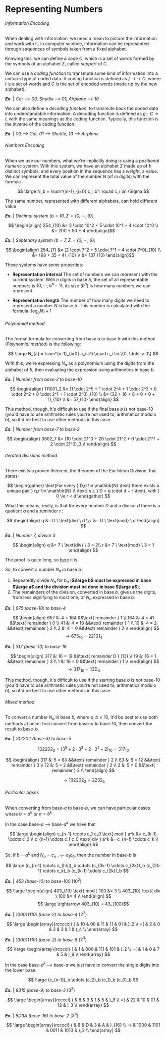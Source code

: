# Representing Numbers

###### Information Encoding

When dealing with information, we need a mean to picture the information and work with it. In computer science, information can be represented through sequences of symbols taken from a fixed alphabet.

Knowing this, we can define a *code* $C$, which is a set of words formed by the symbols of an alphabet $\Sigma$, called *support* of $C$.

We can use a *coding function* to transmute some kind of information into a uniform type of coded data.
A coding function is defined as $f : I \rightarrow C$, where $I$ is a set of words and $C$ is the set of encoded words (made up by the new alphabet).

***Ex.*** | *Car --> 00, Shuttle --> 01, Airplane --> 10*

We can also define a *decoding function*, to transmute back the coded data into understandable information.
A decoding function is defined as $g : C \rightarrow I$, with the same meanings as the coding function. Typically, this function is the inverse of the coding function.

***Ex.*** | *00 --> Car, 01 --> Shuttle, 10 --> Airplane*


###### Numbers Encoding

When we use our numbers, what we're implicitly doing is using a *positional numeric system*. With this system, we have an alphabet $\Sigma$ made up of $b$ distinct symbols, and every position in the sequence has a *weight*, a value. We can represent the total value of the number $N$ (of $m$ digits) with the formula

$$ \large N_b = \sum^{m-1}_{i=0} c_i b^i \quad c_i \in \Sigma $$

The same number, represented with different alphabets, can hold different value

***Ex.*** | *Decimal system ($b = 10,\, \Sigma = \{0,\cdots,9\}$)*

$$ \begin{align}
254_{10} &= 2 \cdot 10^2 + 5 \cdot 10^1 + 4 \cdot 10^0 \\
&= 200 + 50 + 4
\end{align}$$

***Ex.*** | *Septenary system ($b = 7,\, \Sigma = \{0,\cdots,6\}$)*

$$ \begin{align}
254_{7} &= (2 \cdot 7^2 + 5 \cdot 7^1 + 4 \cdot 7^0)_{10} \\
&= (98 + 35 + 4)_{10} \\
&= 137_{10}
\end{align}$$

These systems have some properties:

- **Representation interval**
The set of numbers we can represent with the current system. With $n$ digits in base $b$, the set of all representable numbers is $\{0,\cdots,b^n-1\}$, its size ($b^n$) is how many numbers we can represent.

- **Representation length**
The number of how many digits we need to represent a number $N$ in base $b$. This number is calculated with the formula $\lfloor{ \log_b N }\rfloor + 1$


###### Polynomial method

The formal formula for converting from base $a$ to base $b$ with this method (*Polynomial method*) is the following:

$$ \large N_{a} = \sum^{n-1}_{i=0} c_i a^i \quad c_i \in \{0, \dots, a-1\} $$

With this, we're expressing $N_a$ as a polynomium using the digits from the alphabet of $b$, then evaluating the expression using arithmetics in base $b$.

***Ex.*** | *Number from base-2 to base-10*

$$ \begin{align}
111001_2 &= (1 \cdot 2^5 + 1 \cdot 2^4 + 1 \cdot 2^3 + 0 \cdot 2^2 + 0 \cdot 2^1 + 1 \cdot 2^0)_{10} \\
&= (32 + 16 + 8 + 0 + 0 + 1)_{10} \\
&= 57_{10}
\end{align} $$

This method, though, it's difficult to use if the final base $b$ is not base-10 (you'd have to use arithmetic rules you're not used to, arithmetics modulo $b$), so it'd be best to use other methods in this case.

***Ex.*** | *Number from base-7 to base-2*

$$ \begin{align}
3602_7 &= (10 \cdot 21^3 + 20 \cdot 21^2 + 0 \cdot 21^1 + 2 \cdot 21^0)_3 \\
\end{align} $$


###### Iterated divisions method

There exists a proven theorem, the theorem of the Euclidean Division, that states:

$$ \begin{gather}
\text{For every } D,d \in \mathbb{N}
\text{ there exists a unique pair } q,r \in \mathbb{N} \\
\text{ s.t. } D = q \cdot d + r
\text{, with } 0 \le r < d
\end{gather} $$

What this means, really, is that for every number $D$ and a divisor $d$ there is a quotient $q$ and a reminder $r$ :

$$ \begin{align}
q &= D \ \text{div} \ d \\
r &= D \ \text{mod} \ d
\end{align} $$

***Ex.*** | *Number 7, divisor 3*

$$ \begin{align}
q &= 7 \ \text{div} \ 3 = 2\\
r &= 7 \ \text{mod} \ 3 = 1
\end{align} $$

The proof is quite long, so [here](Iterated%20division%20proof.md) it is.

So, to convert a number $N_a$ in base $b$ :
1. Repeatedly divide $N_a$ for $b_a$ (**$\large b$ must be expressed in base $\large a$ and the division must be done in base $\large a$**);
2. The remainders of the division, converted in base $b$, give us the digits, from less signifying to most one, of  $N_a$ expressed in base $b$.

***Ex.*** | *675 (base-10) to base-4*

$$ \begin{align}
657 &: 4 = 164 &&\text{ remainder } 1 \\
164 &: 4 = 41  &&\text{ remainder } 0 \\
 41 &: 4 = 10  &&\text{ remainder } 1 \\
 10 &: 4 = 2   &&\text{ remainder } 2 \\
  2 &: 4 = 0   &&\text{ remainder } 2 \\
\end{align} $$
$$ \rightarrow 675_{10} = 22101_4 $$

***Ex.*** | *317 (base-10) to base-16*

$$ \begin{align}
317 &: 16 = 19 &&\text{ remainder D } (13) \\
 19 &: 16 = 1  &&\text{ remainder } 3 \\
  1 &: 16 = 0  &&\text{ remainder } 1 \\
\end{align} $$
$$ \rightarrow 317_{10} = 13\text{D}_4 $$

This method, though, it's difficult to use if the starting base $b$ is not base-10 (you'd have to use arithmetic rules you're not used to, arithmetics modulo $b$), so it'd be best to use other methods in this case.


###### Mixed method

To convert a number $N_a$ in base $b$, where $a,b\ne10$, it'd be best to use both methods at once: first convert from base-$a$ to base-10, then convert the result to base-$b$.

***Ex.*** | *102202 (base-3) to base-5*

$$ 102202_3 = (3^5 + 2 \cdot 3^3 + 2 \cdot 3^2 + 2)_{10} = 317_{10} $$

$$ \begin{align}
317 &: 5 = 63 &&\text{ remainder } 2 \\
 63 &: 5 = 12 &&\text{ remainder } 3 \\
 12 &: 5 = 2  &&\text{ remainder } 2 \\
  2 &: 5 = 0  &&\text{ remainder } 2 \\
\end{align} $$

$$ \rightarrow 102202_3 = 2232_5 $$


###### Particular bases

When converting from base-$a$ to base-$b$, we can have particular cases where $b = a^k$ or $a = b^k$

In the case base-$a$ --> base-$a^k$ we have that

$$ \large \begin{align}
c_{n-1} \cdots c_1 c_0 \text{ mod } a^k &= c_{k-1} \cdots c_0 \\
c_{n-1} \cdots c_1 c_0 \text{ div } a^k &= c_{n-1} \cdots c_k \\
\end{align} $$

So, if $b = a^k$ and ${ N_a = c_{n-1} \cdots c_1 c_0 }$, then the number in base-$b$ is

$$ \large
(c_{n-1} \cdots c_{hk})_b
\cdots
(c_{3k-1} \cdots c_{2k})_b
(c_{2k-1} \cdots c_k)_b
(c_{k-1} \cdots c_{2k})_b
$$

***Ex.*** | *453 (base-10) to base-100*  ($10^2$)

$$ \large \begin{align}
403_{10} \text{ mod } 100 &= 3 \\
403_{10} \text{ div } 100 &= 4 \\
\end{align} $$
$$ \large \rightarrow 403_{10} = 43_{100}$$

***Ex.*** | *1000111101 (base-2) to base-4* ($2^2$)

$$ \large \begin{array}{rcccccl}
 ( & 10 & 00 & 11 & 11 & 01 & )_2 \\
=( &  2 &  0 &  3 &  3 &  1 & )_4 \\
\end{array} $$


***Ex.*** | *1000111101 (base-2) to base-8* ($2^3$)

$$ \large \begin{array}{rccccl}
 ( & 1 & 000 & 111 & 101 & )_2 \\
=( & 1 &  0  &  7  &  5  & )_8 \\
\end{array} $$

In the case base-$a^k$ --> base-$a$ we just have to convert the single digits into the lower base:

$$ \large (c_{n-1})_b \cdots (c_2)_b (c_1)_b (c_0)_b $$

***Ex.*** | *8315 (base-9) to base-3* ($3^2$)

$$ \large \begin{array}{rccccl}
 ( &  8 &  3 &  1 &  5 & )_9 \\
=( & 22 & 10 & 01 & 12 & )_3 \\
\end{array} $$


***Ex.*** | *8D3A (base-16) to base-2* ($2^4$)

$$ \large \begin{array}{rccccl}
 ( &    8 &    D &    3 &    A & )_{16} \\
=( & 1000 & 1101 & 0011 & 1010 & )_2    \\
\end{array} $$